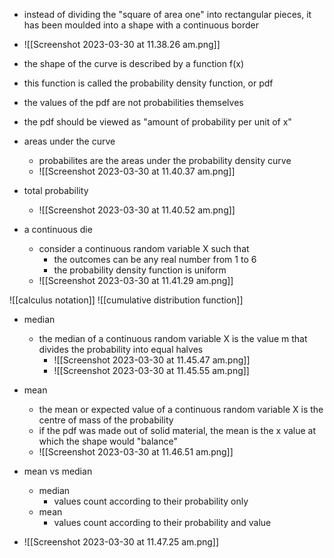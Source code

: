 
- instead of dividing the "square of area one" into rectangular pieces, it has been moulded into a shape with a continuous border 
- ![[Screenshot 2023-03-30 at 11.38.26 am.png]]

- the shape of the curve is described by a function f(x)
- this function is called the probability density function, or pdf 
- the values of the pdf are not probabilities themselves 
- the pdf should be viewed as "amount of probability per unit of x"


- areas under the curve 
	- probabilites are the areas under the probability density curve 
	- ![[Screenshot 2023-03-30 at 11.40.37 am.png]]

- total probability 
	- ![[Screenshot 2023-03-30 at 11.40.52 am.png]]

- a continuous die 
	- consider a continuous random variable X such that 
		- the outcomes can be any real number from 1 to 6 
		- the probability density function is uniform 
	- ![[Screenshot 2023-03-30 at 11.41.29 am.png]]

![[calculus notation]]
![[cumulative distribution function]]

- median 
	- the median of a continuous random variable X is the value m that divides the probability into equal halves 
		- ![[Screenshot 2023-03-30 at 11.45.47 am.png]]
		- ![[Screenshot 2023-03-30 at 11.45.55 am.png]]

- mean
	- the mean or expected value of a continuous random variable X is the centre of mass of the probability 
	- if the pdf was made out of solid material, the mean is the x value at which the shape would "balance"
	- ![[Screenshot 2023-03-30 at 11.46.51 am.png]]

- mean vs median 
	- median 
		- values count according to their probability only 
	- mean 
		- values count according to their probability and value 
- ![[Screenshot 2023-03-30 at 11.47.25 am.png]]